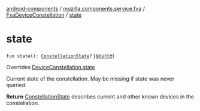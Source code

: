 [android-components](../../index.md) / [mozilla.components.service.fxa](../index.md) / [FxaDeviceConstellation](index.md) / [state](./state.md)

# state

`fun state(): `[`ConstellationState`](../../mozilla.components.concept.sync/-constellation-state/index.md)`?` [(source)](https://github.com/mozilla-mobile/android-components/blob/master/components/service/firefox-accounts/src/main/java/mozilla/components/service/fxa/FxaDeviceConstellation.kt#L174)

Overrides [DeviceConstellation.state](../../mozilla.components.concept.sync/-device-constellation/state.md)

Current state of the constellation. May be missing if state was never queried.

**Return**
[ConstellationState](../../mozilla.components.concept.sync/-constellation-state/index.md) describes current and other known devices in the constellation.

